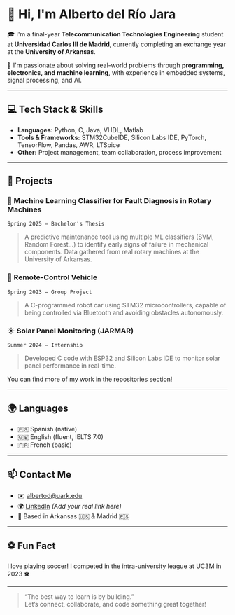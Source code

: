 # 👋 Hi, I'm Alberto del Río Jara

🎓 I'm a final-year **Telecommunication Technologies Engineering** student at **Universidad Carlos III de Madrid**, currently completing an exchange year at the **University of Arkansas**.

🔧 I'm passionate about solving real-world problems through **programming, electronics, and machine learning**, with experience in embedded systems, signal processing, and AI.

---

## 💻 Tech Stack & Skills

- **Languages:** Python, C, Java, VHDL, Matlab  
- **Tools & Frameworks:** STM32CubeIDE, Silicon Labs IDE, PyTorch, TensorFlow, Pandas, AWR, LTSpice  
- **Other:** Project management, team collaboration, process improvement

---

## 🚀 Projects

### 🧠 Machine Learning Classifier for Fault Diagnosis in Rotary Machines  
`Spring 2025 – Bachelor's Thesis`  
> A predictive maintenance tool using multiple ML classifiers (SVM, Random Forest...) to identify early signs of failure in mechanical components. Data gathered from real rotary machines at the University of Arkansas.

### 🚗 Remote-Control Vehicle  
`Spring 2023 – Group Project`  
> A C-programmed robot car using STM32 microcontrollers, capable of being controlled via Bluetooth and avoiding obstacles autonomously.

### ☀️ Solar Panel Monitoring (JARMAR)  
`Summer 2024 – Internship`  
> Developed C code with ESP32 and Silicon Labs IDE to monitor solar panel performance in real-time.

You can find more of my work in the repositories section!

---

## 🌍 Languages

- 🇪🇸 Spanish (native)
- 🇬🇧 English (fluent, IELTS 7.0)
- 🇫🇷 French (basic)

---

## 📫 Contact Me

- ✉️ albertod@uark.edu  
- 🌍 [LinkedIn](https://www.linkedin.com/) *(Add your real link here)*  
- 📍 Based in Arkansas 🇺🇸 & Madrid 🇪🇸  

---

## ⚽ Fun Fact

I love playing soccer! I competed in the intra-university league at UC3M in 2023 ⚽

---

> “The best way to learn is by building.”  
Let’s connect, collaborate, and code something great together!

